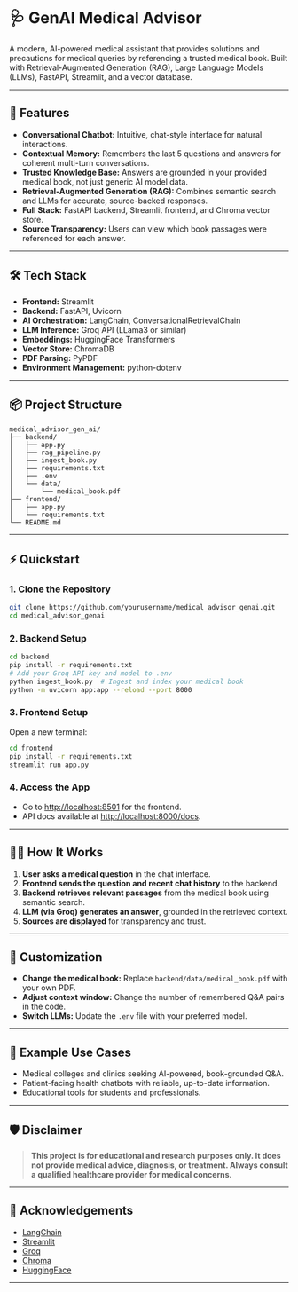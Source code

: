 # 🩺 GenAI Medical Advisor

A modern, AI-powered medical assistant that provides solutions and precautions for medical queries by referencing a trusted medical book. Built with Retrieval-Augmented Generation (RAG), Large Language Models (LLMs), FastAPI, Streamlit, and a vector database.

---

## 🚀 Features

- **Conversational Chatbot:** Intuitive, chat-style interface for natural interactions.
- **Contextual Memory:** Remembers the last 5 questions and answers for coherent multi-turn conversations.
- **Trusted Knowledge Base:** Answers are grounded in your provided medical book, not just generic AI model data.
- **Retrieval-Augmented Generation (RAG):** Combines semantic search and LLMs for accurate, source-backed responses.
- **Full Stack:** FastAPI backend, Streamlit frontend, and Chroma vector store.
- **Source Transparency:** Users can view which book passages were referenced for each answer.

---

## 🛠️ Tech Stack

- **Frontend:** Streamlit
- **Backend:** FastAPI, Uvicorn
- **AI Orchestration:** LangChain, ConversationalRetrievalChain
- **LLM Inference:** Groq API (LLama3 or similar)
- **Embeddings:** HuggingFace Transformers
- **Vector Store:** ChromaDB
- **PDF Parsing:** PyPDF
- **Environment Management:** python-dotenv

---

## 📦 Project Structure

```
medical_advisor_gen_ai/
├── backend/
│   ├── app.py
│   ├── rag_pipeline.py
│   ├── ingest_book.py
│   ├── requirements.txt
│   ├── .env
│   └── data/
│       └── medical_book.pdf
├── frontend/
│   ├── app.py
│   └── requirements.txt
└── README.md
```

---

## ⚡ Quickstart

### 1. **Clone the Repository**

```bash
git clone https://github.com/yourusername/medical_advisor_genai.git
cd medical_advisor_genai
```

### 2. **Backend Setup**

```bash
cd backend
pip install -r requirements.txt
# Add your Groq API key and model to .env
python ingest_book.py  # Ingest and index your medical book
python -m uvicorn app:app --reload --port 8000
```

### 3. **Frontend Setup**

Open a new terminal:

```bash
cd frontend
pip install -r requirements.txt
streamlit run app.py
```

### 4. **Access the App**

- Go to [http://localhost:8501](http://localhost:8501) for the frontend.
- API docs available at [http://localhost:8000/docs](http://localhost:8000/docs).

---

## 🧑‍💻 How It Works

1. **User asks a medical question** in the chat interface.
2. **Frontend sends the question and recent chat history** to the backend.
3. **Backend retrieves relevant passages** from the medical book using semantic search.
4. **LLM (via Groq) generates an answer**, grounded in the retrieved context.
5. **Sources are displayed** for transparency and trust.

---

## 📝 Customization

- **Change the medical book:** Replace `backend/data/medical_book.pdf` with your own PDF.
- **Adjust context window:** Change the number of remembered Q&A pairs in the code.
- **Switch LLMs:** Update the `.env` file with your preferred model.

---

## 🧩 Example Use Cases

- Medical colleges and clinics seeking AI-powered, book-grounded Q&A.
- Patient-facing health chatbots with reliable, up-to-date information.
- Educational tools for students and professionals.

---

## 🛡️ Disclaimer

> **This project is for educational and research purposes only. It does not provide medical advice, diagnosis, or treatment. Always consult a qualified healthcare provider for medical concerns.**

---

## 🙌 Acknowledgements

- [LangChain](https://github.com/langchain-ai/langchain)
- [Streamlit](https://streamlit.io/)
- [Groq](https://groq.com/)
- [Chroma](https://www.trychroma.com/)
- [HuggingFace](https://huggingface.co/)

---
